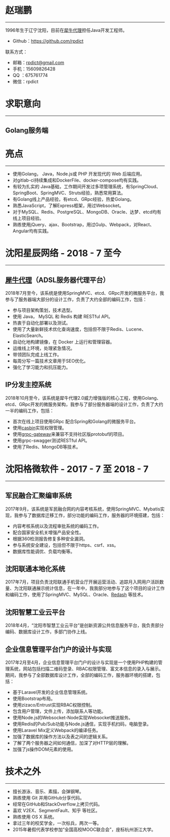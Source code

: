 # 赵瑞鹏

* * *
1996年生于辽宁沈阳，目前在[犀牛代理](http://www.xiniudaili.com/)担任Java开发工程师。

* Github：https://github.com/rpdict

联系方式：

* 邮箱：[rpdict@gmail.com](mailto:rpdict@gmail.com)
* 手机：15609826428
* QQ  ：675761774
* 微信：rpdict

# 求职意向

* * *

## Golang服务端

# 亮点

* * *

* 使用Golang， Java，Node.js或 PHP 开发现代的 Web 后端应用。
* 对gitlab-ci持续集成和DockerFile、docker-compose均有实践。
* 有较为扎实的 Java基础，工作期间开发过多项管理系统，有SpringCloud、SpringBoot、SpringMVC、Struts经验，熟悉常用算法。
* 有Golang线上产品经验，有etcd、GRpc经验，热爱Golang。
* 熟悉JavaScript，了解Express框架，用过Websocket。
* 对于MySQL、Redis、PostgreSQL、MongoDB、Oracle、达梦、etcd均有线上项目经验。
* 熟练使用jQuery、ajax、Bootstrap，用过Gulp、Webpack，对React、Angular均有实践。

# 沈阳星辰网络 - 2018 - 7 至今

* * *



## [犀牛代理](http://www.xiniudaili.com/)（ADSL服务器代理平台）

2018年7月至今，该系统是使用SpringMVC、etcd、GRpc开发的微服务平台，我参与了服务器端大部分的设计工作，负责了大约全部的编码工作，包括：

* 参与项目架构策划，技术选型。
* 使用 Java， MySQL 和 Redis 构建 RESTful API。
* 热衷于自动化部署以及测试。
* 使用了大量新鲜技术优化查询速度，包括但不限于Redis、Lucene、ElasticSearch。
* 自动化地构建镜像，在 Docker 上运行和管理容器。
* 运维线上环境，处理紧急情况。
* 带领团队完成上线工作。
* 每周分写一篇技术文章用于SEO优化。
* 强化了学习能力和抗压能力。

## IP分发主控系统

2018年10月至今，该系统是犀牛代理2.0威力增强版的核心工程，使用Golang、etcd、GRpc开发的微服务架构，我参与了部分服务器端的设计工作，负责了大约一半的编码工作，包括：

* 首次在线上项目使用GRpc 配合Spring和Golang的微服务平台。
* 使用[casbin](https://casbin.org/)实现权限管理。
* 使用[grpc-gateway](https://github.com/grpc-ecosystem/grpc-gateway)来兼容不支持社区版protobuf的项目。
* 使用grpc-swagger测试RESTful API。
* 使用了Redis、MongoDB等技术。

# 沈阳格微软件 - 2017 - 7 至 2018 - 7

* * *

## 军民融合汇聚编审系统

2017年9月，该系统是军民融合网的内容考核系统，使用SpringMVC、Mybatis实现，我参与了数据库迁移工作，部分功能的编码工作，服务器的环境搭建，包括：

* 内容考核系统以及流程审批系统的编码工作。
* 配合国家安全机关增强产品安全性。
* 根据360检测报告修复多种安全漏洞。
* 参与系统安全建设，包括但不限于https、csrf、xss。
* 数据库性能调优、负载均衡等。

## 沈阳联通本地化系统

2017年7月，项目负责沈阳联通手机营业厅开展运营活动、追踪月入网用户活跃数量、为沈阳联通展示统计信息，在一年中，我我部分地参与了这个项目的设计工作和编码工作，使用了SpringMVC、MySQL、Oracle、[Redash](https://redash.io/) 等技术。

## 沈阳智慧工业云平台

2018年4月，“沈阳市智慧工业云平台”是创新资源公共信息服务平台，我负责部分编码、数据库设计工作，多部门协作上线。

## 企业信息管理平台门户的设计与实现 

2017年2月至4月，企业信息管理平台门户的设计与实现是一个使用PHP构建的管理系统，网站包括扫描二维码登录、RBAC权限管理、富文本信息的录入与展示。期间，我参与了全部数据库设计工作，全部的编码工作，服务器环境的搭建，包括：

* 基于Laravel开发的企业信息管理系统。
* 使用Bootstrap布局。
* 使用zizaco/Entrust实现RBAC权限控制。
* 包含用户管理，文件上传，添加联系人等功能。
* 使用Node.js的Websocket-Node实现Websocket推送服务。
* 使用Redis的Pub/Sub功能与Node.js通信，实现手机扫码，电脑登录。
* 使用Laravel Mix定义Webpack的编译任务。
* 加强了数据库的操作方法以及表之间的逻辑关系。
* 了解了两个服务器之间如何通信，加深了对HTTP层的理解。
* 加强了js操作DOM元素的使用。





# 技术之外

* * *

* 擅长游泳、音乐、素描，会弹钢琴。
* 熟练使用 Git 并用GitHub分享代码。
* 经常在GitHub和StackOverflow上拷贝代码。
* 喜欢 V2EX、SegmentFault、知乎 等社区。
* 熟练使用 OS X 系统。
* 拿过三年的校奖学金，一次标兵，两次一等。
* 2015年暑假代表学校参加“全国高校MOOC联合会”，座标杭州浙江大学。


